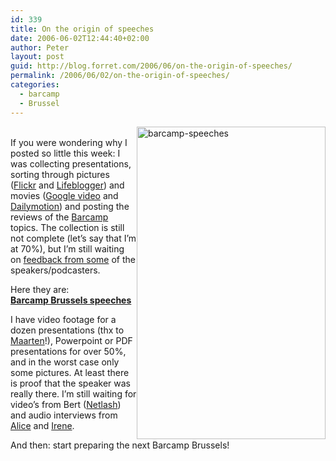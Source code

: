 ```yaml
---
id: 339
title: On the origin of speeches
date: 2006-06-02T12:44:40+02:00
author: Peter
layout: post
guid: http://blog.forret.com/2006/06/on-the-origin-of-speeches/
permalink: /2006/06/02/on-the-origin-of-speeches/
categories:
  - barcamp
  - Brussel
---
```

[<img loading="lazy" src="http://static.flickr.com/73/158612516_be31289a20.jpg" style="float: right" width="302" height="500" alt="barcamp-speeches" />](http://www.flickr.com/photos/pforret/158612516/ "Photo Sharing")  
If you were wondering why I posted so little this week: I was collecting presentations, sorting through pictures ([Flickr](http://www.flickr.com/photos/tags/barcampbrussels/) and [Lifeblogger](http://lifeblogger.typepad.com/barcamp/2006/05/history_and_fut.html)) and movies ([Google video](http://www.blogologie.be/2006/05/accessibility_d.html) and [Dailymotion](http://www.dailymotion.com/pforret/barcampbrussels)) and posting the reviews of the [Barcamp](http://barcamp.forret.com) topics. The collection is still not complete (let&#8217;s say that I&#8217;m at 70%), but I&#8217;m still waiting on [feedback from some](http://barcamp.forret.com/blog/2006/06/02/overview-of-speeches/) of the speakers/podcasters.

Here they are:  
[**Barcamp Brussels speeches**](http://barcamp.forret.com/blog/speeches/)

I have video footage for a dozen presentations (thx to [Maarten](http://www.blogologie.be)!), Powerpoint or PDF presentations for over 50%, and in the worst case only some pictures. At least there is proof that the speaker was really there. I&#8217;m still waiting for video&#8217;s from Bert ([Netlash](http://www.netlash.com/log/conversie-architectuur_for_the_impatient)) and audio interviews from [Alice](http://www.smetty.be/2006/05/21/barcamp-alice-en-irene) and [Irene](http://www.mixette.com/blog/?p=39).

And then: start preparing the next Barcamp Brussels!